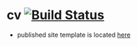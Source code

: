 # cv [![Build Status](https://travis-ci.org/mamilla11/cv.svg?branch=master)](https://travis-ci.org/mamilla11/cv)

* published site template is located [here](https://mamilla11.github.io/cv/) 
